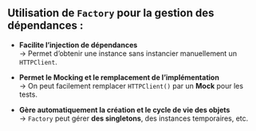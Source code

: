 ##  Utilisation de `Factory` pour la gestion des dépendances :

-  **Facilite l’injection de dépendances**  
  → Permet d’obtenir une instance sans instancier manuellement un `HTTPClient`.

-  **Permet le Mocking et le remplacement de l’implémentation**  
  → On peut facilement remplacer `HTTPClient()` par un **Mock** pour les tests.

-  **Gère automatiquement la création et le cycle de vie des objets**  
  → `Factory` peut gérer **des singletons**, des instances temporaires, etc.
